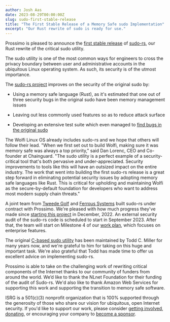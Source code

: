 ```yaml
---
author: Josh Aas
date: 2023-08-29T00:00:00Z
slug: sudo-first-stable-release
title: "The First Stable Release of a Memory Safe sudo Implementation"
excerpt: "Our Rust rewrite of sudo is ready for use."
---
```


Prossimo is pleased to announce the [first stable release](https://crates.io/crates/sudo-rs) of [sudo-rs](https://github.com/memorysafety/sudo-rs), our Rust rewrite of the critical sudo utility.

The sudo utility is one of the most common ways for engineers to cross the privacy boundary between user and administrative accounts in the ubiquitous Linux operating system. As such, its security is of the utmost importance.

The [sudo-rs project](https://www.memorysafety.org/initiative/sudo-su/) improves on the security of the original sudo by:

-   Using a memory safe language (Rust), as it's estimated that one out of three security bugs in the original sudo have been memory management issues

-   Leaving out less commonly used features so as to reduce attack surface

-   Developing an extensive test suite which even managed to [find bugs in the original sudo](https://ferrous-systems.com/blog/testing-sudo-rs/)

The Wolfi Linux OS already includes sudo-rs and we hope that others will follow their lead. "When we first set out to build Wolfi, making sure it was memory safe was always a top priority," said Dan Lorenc, CEO and Co-founder at Chainguard. "The sudo utility is a perfect example of a security-critical tool that's both pervasive and under-appreciated. Security improvements to tools like this will have an outsized impact on the entire industry. The work that went into building the first sudo-rs release is a great step forward in eliminating potential security issues by adopting memory safe languages like Rust. This is critical for upholding and maintaining Wolfi as the secure-by-default foundation for developers who want to address most modern supply chain threats."

A joint team from [Tweede Golf](https://tweedegolf.nl/) and [Ferrous Systems](https://ferrous-systems.com/) built sudo-rs under contract with Prossimo. We're pleased with how much progress they've made since [starting this project](https://www.memorysafety.org/blog/sudo-and-su/) in December, 2022. An external security audit of the sudo-rs code is scheduled to start in September 2023. After that, the team will start on Milestone 4 of our [work plan](https://www.memorysafety.org/initiative/sudo-su/sudo-su-work-plan/), which focuses on enterprise features.

The original [C-based sudo utility](https://www.sudo.ws/) has been maintained by Todd C. Miller for many years now, and we're grateful to him for taking on this huge and important task. We're also grateful that Todd has made time to offer us excellent advice on implementing sudo-rs.

Prossimo is able to take on the challenging work of rewriting critical components of the Internet thanks to our community of funders from around the world. We’d like to thank the NLnet Foundation for their funding of the audit of Sudo-rs. We'd also like to thank Amazon Web Services for supporting this work and supporting the transition to memory safe software.

ISRG is a 501(c)(3) nonprofit organization that is 100% supported through the generosity of those who share our vision for ubiquitous, open Internet security. If you'd like to support our work, please consider [getting involved](https://www.abetterinternet.org/getinvolved/), [donating](https://www.abetterinternet.org/donate/), or encouraging your company to [become a sponsor](https://www.abetterinternet.org/sponsor/).